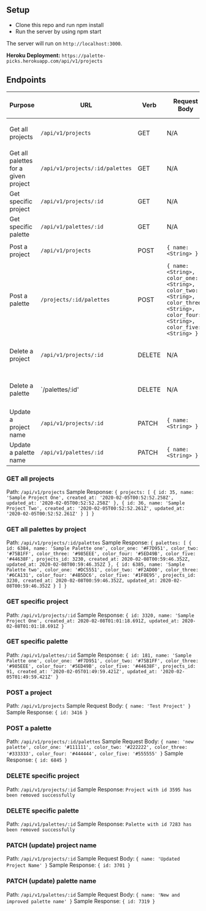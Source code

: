 ## Setup
- Clone this repo and run npm install
- Run the server by using npm start

The server will run on `http://localhost:3000`.

**Heroku Deployment:** `https://palette-picks.herokuapp.com/api/v1/projects`

## Endpoints  

| Purpose | URL | Verb | Request Body | Sample Success Response |
|----|----|----|----|----|
| Get all projects |`/api/v1/projects`| GET | N/A | `{projects: [{}, {}, ...]}`   [See example](#all_projects) |
| Get all palettes for a given project |`/api/v1/projects/:id/palettes`| GET | N/A | `{palettes: [{}, {}, ...]}` [See example](#all_palettes_by_project) |
| Get specific project |`/api/v1/projects/:id`| GET | N/A | `{}`    [See example](#one_project) |
| Get specific palette |`/api/v1/palettes/:id`| GET | N/A | `{}`  [See example](#one_palette) |
| Post a project |`/api/v1/projects`| POST | `{ name: <String> }` | `{ id: <Number> }` [See example](#post_project) |
| Post a palette |`/projects/:id/palettes`| POST | `{ name: <String>, color_one: <String>, color_two: <String>, color_three: <String>, color_four: <String>, color_five: <String> }` | `{ id: <Number> }` [See example](#post_palette) |
| Delete a project |`/api/v1/projects/:id`| DELETE | N/A | `Project with id 3595 has been removed successfully` [See example](#delete_project) |
| Delete a palette |`/palettes/:id'| DELETE | N/A | `Palette with id 7283 has been removed successfully` [See example](#delete_palette) |
| Update a project name |`/api/v1/projects/:id`| PATCH | `{ name: <String> }` | `{ id: <Number> }`    [See example](#update_project) |
| Update a palette name |`/api/v1/palettes/:id`| PATCH | `{ name: <String> }` | `{ id: <Number> }`    [See example](#update_palette) |

### <a name="all_projects"></a> GET all projects
Path: `/api/v1/projects`
Sample Response:
`{ projects:
   [ { id: 35,
       name: 'Sample Project One',
       created_at: '2020-02-05T00:52:52.258Z',
       updated_at: '2020-02-05T00:52:52.258Z' },
     { id: 36,
       name: 'Sample Project Two',
       created_at: '2020-02-05T00:52:52.261Z',
       updated_at: '2020-02-05T00:52:52.261Z' } ] }`

### <a name="all_palettes_by_project"></a> GET all palettes by project
Path: `/api/v1/projects/:id/palettes`
Sample Response:
`{ palettes:
   [ { id: 6384,
       name: 'Sample Palette one',
       color_one: '#F7D951',
       color_two: '#75B1FF',
       color_three: '#985EEE',
       color_four: '#5ED49B',
       color_five: '#44638F',
       projects_id: 3230,
       created_at: 2020-02-08T00:59:46.352Z,
       updated_at: 2020-02-08T00:59:46.352Z },
     { id: 6385,
       name: 'Sample Palette two',
       color_one: '#DC5551',
       color_two: '#F2AD00',
       color_three: '#6CA131',
       color_four: '#4B5DC6',
       color_five: '#1F0E95',
       projects_id: 3230,
       created_at: 2020-02-08T00:59:46.352Z,
       updated_at: 2020-02-08T00:59:46.352Z } ] }`

### <a name="one_project"></a> GET specific project
Path: `/api/v1/projects/:id`
Sample Response:
`{ id: 3320,
  name: 'Sample Project One',
  created_at: 2020-02-08T01:01:18.691Z,
  updated_at: 2020-02-08T01:01:18.691Z }`

### <a name="one_palette"></a> GET specific palette
Path: `/api/v1/palettes/:id`
Sample Response:
`{ id: 181,
  name: 'Sample Palette one',
  color_one: '#F7D951',
  color_two: '#75B1FF',
  color_three: '#985EEE',
  color_four: '#5ED49B',
  color_five: '#44638F',
  projects_id: 91,
  created_at: '2020-02-05T01:49:59.421Z',
  updated_at: '2020-02-05T01:49:59.421Z' }`

### <a name="post_project"></a> POST a project
Path: `/api/v1/projects`
Sample Request Body:
`{ name: 'Test Project' }`
Sample Response:
`{ id: 3416 }`

### <a name="post_palette"></a> POST a palette
Path: `/api/v1/projects/:id/palettes`
Sample Request Body:
`{
  name: 'new palette',
  color_one: '#111111',
  color_two: '#222222',
  color_three: '#333333',
  color_four: '#444444',
  color_five: '#555555'
}`
Sample Response:
`{ id: 6845 }`

### <a name="delete_project"></a> DELETE specific project
Path: `/api/v1/projects/:id`
Sample Response:
`Project with id 3595 has been removed successfully`

### <a name="delete_palette"></a> DELETE specific palette
Path: `/api/v1/palettes/:id`
Sample Response:
`Palette with id 7283 has been removed successfully`

### <a name="update_project"></a> PATCH (update) project name
Path: `/api/v1/projects/:id`
Sample Request Body:
`{ name: 'Updated Project Name' }`
Sample Response:
`{ id: 3701 }`

### <a name="update_palette"></a> PATCH (update) palette name
Path: `/api/v1/palettes/:id`
Sample Request Body:
`{ name: 'New and improved palette name' }`
Sample Response:
`{ id: 7319 }`

